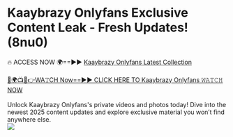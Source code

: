 # Kaaybrazy Onlyfans Exclusive Content Leak - Fresh Updates! (8nu0)

🔥 ACCESS NOW 🌍==►► <a href="https://tinyurl.com/kvy9nzfs" rel="nofollow">Kaaybrazy Onlyfans Latest Collection</a>
<br><br>
[🔴🌍📺📱👉WA𝚃CH Now==►► CLICK HERE TO Kaaybrazy Onlyfans 𝚆𝙰𝚃𝙲𝙷 NOW](https://tinyurl.com/kvy9nzfs)
<br><br>
Unlock Kaaybrazy Onlyfans's private videos and photos today! Dive into the newest 2025 content updates and explore exclusive material you won’t find anywhere else.
<br>
<a href="https://tinyurl.com/kvy9nzfs" rel="nofollow" data-target="animated-image.originalLink"><img src="https://camo.githubusercontent.com/8a4f000d20f83aca3bf7ec5f350d767afa0574a8a352519fd8cfa583a6f93a33/68747470733a2f2f692e696d6775722e636f6d2f644a486b345a712e676966" data-canonical-src="https://i.imgur.com/dJHk4Zq.gif" style="max-width: 100%; display: inline-block;" data-target="animated-image.originalImage"></a>
<br>
